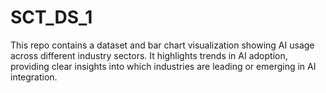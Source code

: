 # SCT_DS_1
This repo contains a dataset and bar chart visualization showing AI usage across different industry sectors. It highlights trends in AI adoption, providing clear insights into which industries are leading or emerging in AI integration.
